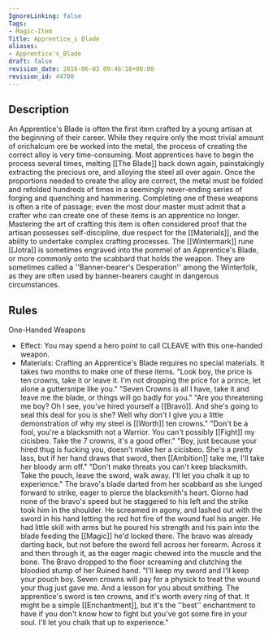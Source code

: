 ```yaml
---
IgnoreLinking: false
Tags:
- Magic-Item
Title: Apprentice_s Blade
aliases:
- Apprentice's_Blade
draft: false
revision_date: 2016-06-03 09:46:18+00:00
revision_id: 44700
---
```


## Description
An Apprentice's Blade is often the first item crafted by a young artisan at the beginning of their career. While they require only the most trivial amount of orichalcum ore be worked into the metal, the process of creating the correct alloy is very time-consuming. Most apprentices have to begin the process several times, melting [[The Blade]] back down again, painstakingly extracting the precious ore, and alloying the steel all over again. Once the proportions needed to create the alloy are correct, the metal must be folded and refolded hundreds of times in a seemingly never-ending series of forging and quenching and hammering. 
Completing one of these weapons is often a rite of passage; even the most dour master must admit that a crafter who can create one of these items is an apprentice no longer. Mastering the art of crafting this item is often considered proof that the artisan possesses self-discipline, due respect for the [[Materials]], and the ability to undertake complex crafting processes.
The [[Wintermark]] rune [[Jotra]] is sometimes engraved into the pommel of an Apprentice's Blade, or more commonly onto the scabbard that holds the weapon. They are sometimes called a ''Banner-bearer's Desperation'' among the Winterfolk, as they are often used by banner-bearers caught in dangerous circumstances.
## Rules
One-Handed Weapons
* Effect: You may spend a hero point to call CLEAVE with this one-handed weapon.
* Materials: Crafting an Apprentice's Blade requires no special materials. It takes two months to make one of these items.
"Look boy, the price is ten crowns, take it or leave it. I'm not dropping the price for a prince, let alone a guttersnipe like you."
"Seven Crowns is all I have, take it and leave me the blade, or things will go badly for you."
"Are you threatening me boy? Oh I see, you've hired yourself a [[Bravo]]. And she's going to seal this deal for you is she? Well why don't I give you a little demonstration of why my steel is [[Worth]] ten crowns."
"Don't be a fool, you're a blacksmith not a Warrior. You can't possibly [[Fight]] my cicisbeo. Take the 7 crowns, it's a good offer."
"Boy, just because your hired thug is fucking you, doesn't make her a cicisbeo. She's a pretty lass, but if her hand draws that sword, then [[Ambition]] take me, I'll take her bloody arm off."
"Don't make threats you can't keep blacksmith. Take the pouch, leave the sword, walk away. I'll let you chalk it up to experience."
The bravo's blade darted from her scabbard as she lunged forward to strike, eager to pierce the blacksmith's heart. Giorno had none of the bravo's speed but he staggered to his left and the strike took him in the shoulder. He screamed in agony, and lashed out with the sword in his hand letting the red hot fire of the wound fuel his anger. He had little skill with arms but he poured his strength and his pain into the blade feeding the [[Magic]] he'd locked there. The bravo was already darting back, but not before the sword fell across her forearm. Across it and then through it, as the eager magic chewed into the muscle and the bone. The Bravo dropped to the floor screaming and clutching the bloodied stump of her Ruined hand.
"I'll keep my sword and I'll keep your pouch boy. Seven crowns will pay for a physick to treat the wound your thug just gave me. And a lesson for you about smithing. The apprentice's sword is ten crowns, and it's worth every ring of that. It might be a simple [[Enchantment]], but it's the ''best'' enchantment to have if you don't know how to fight but you've got some fire in your soul. I'll let you chalk that up to experience."